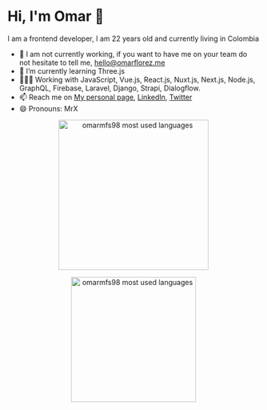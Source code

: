 # Hi, I'm Omar 👋

I am a frontend developer, I am 22 years old and currently living in Colombia

- 🔭 I am not currently working, if you want to have me on your team do not hesitate to tell me, hello@omarflorez.me
- 🌱 I’m currently learning Three.js
- 👨🏽‍💻 Working with JavaScript, Vue.js, React.js, Nuxt.js, Next.js, Node.js, GraphQL, Firebase, Laravel, Django, Strapi, Dialogflow.
- 📫 Reach me on [My personal page](https://omarflorez.me),  [LinkedIn](https://www.linkedin.com/in/omar-florez-salgado/), [Twitter](https://twitter.com/realOmarFlorez)
- 😄 Pronouns: MrX

<p align="center">
  <img height="300" src="https://github-readme-stats.vercel.app/api/top-langs/?username=omarmfs98&layout=compact&hide=html" alt="omarmfs98 most used languages">
</p>

<p align="center">
  <img height="250" src="https://github-readme-stats.vercel.app/api?username=omarmfs98&show_icons=true" alt="omarmfs98 most used languages">
</p>
